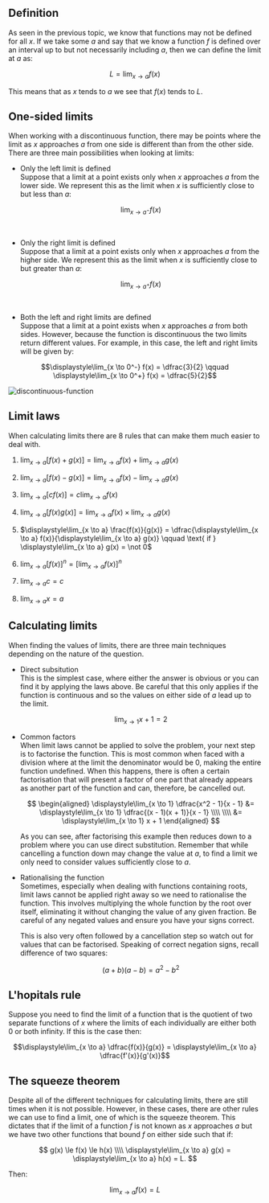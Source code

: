 ## Definition

As seen in the previous topic, we know that functions may not be defined for all $x$. If we take some $a$ and say that we know a function $f$ is defined over an interval up to but not necessarily including $a$, then we can define the limit at $a$ as:

$$L = \displaystyle\lim_{x \to a} f(x)$$

This means that as $x$ tends to $a$ we see that $f(x)$ tends to $L$.

## One-sided limits

When working with a discontinuous function, there may be points where the limit as $x$ approaches $a$ from one side is different than from the other side. There are three main possibilities when looking at limits:

- Only the left limit is defined <br>
  Suppose that a limit at a point exists only when $x$ approaches $a$ from the lower side. We represent this as the limit when $x$ is sufficiently close to but less than $a$:

  $$\displaystyle\lim_{x \to a^-} f(x)$$

  <br>

- Only the right limit is defined <br>
  Suppose that a limit at a point exists only when $x$ approaches $a$ from the higher side. We represent this as the limit when $x$ is sufficiently close to but greater than $a$:

  $$\displaystyle\lim_{x \to a^+} f(x)$$

  <br>

- Both the left and right limits are defined <br>
  Suppose that a limit at a point exists when $x$ approaches $a$ from both sides. However, because the function is discontinuous the two limits return different values. For example, in this case, the left and right limits will be given by:

$$\displaystyle\lim_{x \to 0^-} f(x) = \dfrac{3}{2} \qquad \displaystyle\lim_{x \to 0^+} f(x) = \dfrac{5}{2}$$

<!-- More on this -->

![discontinuous-function](/img/discontinuous-function.svg)

## Limit laws

When calculating limits there are 8 rules that can make them much easier to deal with.

1. $\displaystyle\lim_{x \to a} [f(x) + g(x)] = \displaystyle\lim_{x \to a} f(x) + \displaystyle\lim_{x \to a} g(x)$

2. $\displaystyle\lim_{x \to a} [f(x) - g(x)] = \displaystyle\lim_{x \to a} f(x) - \displaystyle\lim_{x \to a} g(x)$

3. $\displaystyle\lim_{x \to a} [cf(x)] = c \displaystyle\lim_{x \to a} f(x)$

4. $\displaystyle\lim_{x \to a} [f(x) g(x)] = \displaystyle\lim_{x \to a} f(x) \times \displaystyle\lim_{x \to a} g(x)$

5. $\displaystyle\lim_{x \to a} \frac{f(x)}{g(x)} = \dfrac{\displaystyle\lim_{x \to a} f(x)}{\displaystyle\lim_{x \to a} g(x)} \qquad \text{ if } \displaystyle\lim_{x \to a} g(x) = \not 0$

6. $\displaystyle\lim_{x \to a} [f(x)]^n = \Big[\displaystyle\lim_{x \to a} f(x) \Big]^n$

7. $\displaystyle\lim_{x \to a} c = c$

8. $\displaystyle\lim_{x \to a} x = a$

## Calculating limits

When finding the values of limits, there are three main techniques depending on the nature of the question.

- Direct subsitution <br>
  This is the simplest case, where either the answer is obvious or you can find it by applying the laws above. Be careful that this only applies if the function is continuous and so the values on either side of $a$ lead up to the limit.

  $$\displaystyle\lim_{x \to 1} x + 1 = 2$$

- Common factors <br>
  When limit laws cannot be applied to solve the problem, your next step is to factorise the function. This is most common when faced with a division where at the limit the denominator would be 0, making the entire function undefined. When this happens, there is often a certain factorisation that will present a factor of one part that already appears as another part of the function and can, therefore, be cancelled out.

  $$
  \begin{aligned}
  \displaystyle\lim_{x \to 1} \dfrac{x^2 - 1}{x - 1} &= \displaystyle\lim_{x \to 1} \dfrac{(x - 1)(x + 1)}{x - 1} \\\\
  \\\\
  &= \displaystyle\lim_{x \to 1} x + 1
  \end{aligned}
  $$

  As you can see, after factorising this example then reduces down to a problem where you can use direct substitution. Remember that while cancelling a function down may change the value at $a$, to find a limit we only need to consider values sufficiently close to $a$.

- Rationalising the function <br>
  Sometimes, especially when dealing with functions containing roots, limit laws cannot be applied right away so we need to rationalise the function. This involves multiplying the whole function by the root over itself, eliminating it without changing the value of any given fraction. Be careful of any negated values and ensure you have your signs correct.

  This is also very often followed by a cancellation step so watch out for values that can be factorised. Speaking of correct negation signs, recall difference of two squares:

  $$(a + b)(a - b) = a^2 - b^2$$

## L'hopitals rule

Suppose you need to find the limit of a function that is the quotient of two separate functions of $x$ where the limits of each individually are either both 0 or both infinity. If this is the case then:

$$\displaystyle\lim_{x \to a} \dfrac{f(x)}{g(x)} = \displaystyle\lim_{x \to a} \dfrac{f'(x)}{g'(x)}$$

## The squeeze theorem

Despite all of the different techniques for calculating limits, there are still times when it is not possible. However, in these cases, there are other rules we can use to find a limit, one of which is the squeeze theorem. This dictates that if the limit of a function $f$ is not known as $x$ approaches $a$ but we have two other functions that bound $f$ on either side such that if:

$$
g(x) \le f(x) \le h(x) \\\\
\displaystyle\lim_{x \to a} g(x) = \displaystyle\lim_{x \to a} h(x) = L.
$$

Then:

$$\displaystyle\lim_{x \to a} f(x) = L$$
